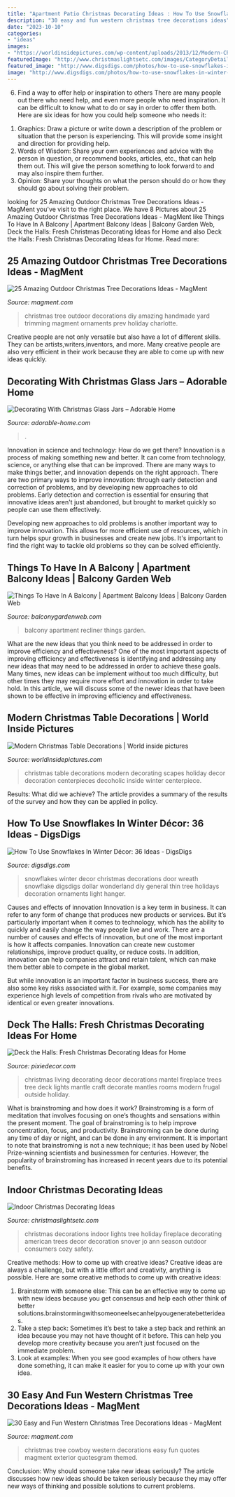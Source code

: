 ```yaml
---
title: "Apartment Patio Christmas Decorating Ideas : How To Use Snowflakes In Winter Décor: 36 Ideas"
description: "30 easy and fun western christmas tree decorations ideas"
date: "2023-10-10"
categories:
- "ideas"
images:
- "https://worldinsidepictures.com/wp-content/uploads/2013/12/Modern-Christmas-Table-Decorations-for-2012_01.jpg"
featuredImage: "http://www.christmaslightsetc.com/images/CategoryDetail/42041/indoor-christmas-ideas-s.jpg"
featured_image: "http://www.digsdigs.com/photos/how-to-use-snowflakes-in-winter-decor-ideas-5.jpg"
image: "http://www.digsdigs.com/photos/how-to-use-snowflakes-in-winter-decor-ideas-5.jpg"
---
```



6) Find a way to offer help or inspiration to others
There are many people out there who need help, and even more people who need inspiration. It can be difficult to know what to do or say in order to offer them both. Here are six ideas for how you could help someone who needs it: 
1. Graphics: Draw a picture or write down a description of the problem or situation that the person is experiencing. This will provide some insight and direction for providing help. 
2. Words of Wisdom: Share your own experiences and advice with the person in question, or recommend books, articles, etc., that can help them out. This will give the person something to look forward to and may also inspire them further. 
3. Opinion: Share your thoughts on what the person should do or how they should go about solving their problem.

	

		
looking for 25 Amazing Outdoor Christmas Tree Decorations Ideas - MagMent you've visit to the right place. We have 8 Pictures about 25 Amazing Outdoor Christmas Tree Decorations Ideas - MagMent like Things To Have In A Balcony | Apartment Balcony Ideas | Balcony Garden Web, Deck the Halls: Fresh Christmas Decorating Ideas for Home and also Deck the Halls: Fresh Christmas Decorating Ideas for Home. Read more:
		
    
## 25 Amazing Outdoor Christmas Tree Decorations Ideas - MagMent

<img loading=lazy src="http://www.magment.com/wp-content/uploads/2016/10/DIY-Outdoor-Christmas-Tree-2.jpg" onerror="this.onerror=null;this.src='https://tse4.mm.bing.net/th?id=OIP.dQ9EU1ju-YuNlOg3-xusEQHaLI&amp;pid=15.1';" alt="25 Amazing Outdoor Christmas Tree Decorations Ideas - MagMent">

_Source: magment.com_

>christmas tree outdoor decorations diy amazing handmade yard trimming magment ornaments prev holiday charlotte. 

	

Creative people are not only versatile but also have a lot of different skills. They can be artists,writers,inventors, and more. Many creative people are also very efficient in their work because they are able to come up with new ideas quickly.

    
## Decorating With Christmas Glass Jars – Adorable Home

<img loading=lazy src="https://adorable-home.com/wp-content/gallery/decorating-with-christmas-glass-jars/decorating-with-christmas-glass-jars-4.jpg" onerror="this.onerror=null;this.src='https://tse1.mm.bing.net/th?id=OIP.e4FVLqy_AqTY2HQFLEYGDAHaKl&amp;pid=15.1';" alt="Decorating With Christmas Glass Jars – Adorable Home">

_Source: adorable-home.com_

>. 

	

Innovation in science and technology: How do we get there?
Innovation is a process of making something new and better. It can come from technology, science, or anything else that can be improved. There are many ways to make things better, and innovation depends on the right approach.
There are two primary ways to improve innovation: through early detection and correction of problems, and by developing new approaches to old problems. Early detection and correction is essential for ensuring that innovative ideas aren't just abandoned, but brought to market quickly so people can use them effectively.

Developing new approaches to old problems is another important way to improve innovation. This allows for more efficient use of resources, which in turn helps spur growth in businesses and create new jobs. It's important to find the right way to tackle old problems so they can be solved efficiently.

    
## Things To Have In A Balcony | Apartment Balcony Ideas | Balcony Garden Web

<img loading=lazy src="https://balconygardenweb.com/wp-content/uploads/2016/08/recliner.jpg" onerror="this.onerror=null;this.src='https://tse3.mm.bing.net/th?id=OIP.2uGfdDAsurPxuz2pah_p4AHaLI&amp;pid=15.1';" alt="Things To Have In A Balcony | Apartment Balcony Ideas | Balcony Garden Web">

_Source: balconygardenweb.com_

>balcony apartment recliner things garden. 

	

What are the new ideas that you think need to be addressed in order to improve efficiency and effectiveness?
One of the most important aspects of improving efficiency and effectiveness is identifying and addressing any new ideas that may need to be addressed in order to achieve these goals. Many times, new ideas can be implement without too much difficulty, but other times they may require more effort and innovation in order to take hold. In this article, we will discuss some of the newer ideas that have been shown to be effective in improving efficiency and effectiveness.

    
## Modern Christmas Table Decorations | World Inside Pictures

<img loading=lazy src="https://worldinsidepictures.com/wp-content/uploads/2013/12/Modern-Christmas-Table-Decorations-for-2012_01.jpg" onerror="this.onerror=null;this.src='https://tse3.mm.bing.net/th?id=OIP.VN7VegoQlaAn1Bv1keyVBAHaHa&amp;pid=15.1';" alt="Modern Christmas Table Decorations | World inside pictures">

_Source: worldinsidepictures.com_

>christmas table decorations modern decorating scapes holiday decor decoration centerpieces decoholic inside winter centerpiece. 

	

Results: What did we achieve?
The article provides a summary of the results of the survey and how they can be applied in policy.

    
## How To Use Snowflakes In Winter Décor: 36 Ideas - DigsDigs

<img loading=lazy src="http://www.digsdigs.com/photos/how-to-use-snowflakes-in-winter-decor-ideas-5.jpg" onerror="this.onerror=null;this.src='https://tse1.mm.bing.net/th?id=OIP.uqKuvwLK1Jz4gj45v0_LpAAAAA&amp;pid=15.1';" alt="How To Use Snowflakes In Winter Décor: 36 Ideas - DigsDigs">

_Source: digsdigs.com_

>snowflakes winter decor christmas decorations door wreath snowflake digsdigs dollar wonderland diy general thin tree holidays decoration ornaments light hanger. 

	

Causes and effects of innovation
Innovation is a key term in business. It can refer to any form of change that produces new products or services. But it’s particularly important when it comes to technology, which has the ability to quickly and easily change the way people live and work.
There are a number of causes and effects of innovation, but one of the most important is how it affects companies. Innovation can create new customer relationships, improve product quality, or reduce costs. In addition, innovation can help companies attract and retain talent, which can make them better able to compete in the global market.

But while innovation is an important factor in business success, there are also some key risks associated with it. For example, some companies may experience high levels of competition from rivals who are motivated by identical or even greater innovations.

    
## Deck The Halls: Fresh Christmas Decorating Ideas For Home

<img loading=lazy src="http://www.pixiedecor.com/wp-content/uploads/2017/12/Christmas-Decorating-Ideas-5.jpg" onerror="this.onerror=null;this.src='https://tse1.mm.bing.net/th?id=OIP._VHFuc2iYNHmlBSZq3UTXQHaKf&amp;pid=15.1';" alt="Deck the Halls: Fresh Christmas Decorating Ideas for Home">

_Source: pixiedecor.com_

>christmas living decorating decor decorations mantel fireplace trees tree deck lights mantle craft decorate mantles rooms modern frugal outside holiday. 

	

What is brainstroming and how does it work?
Brainstroming is a form of meditation that involves focusing on one’s thoughts and sensations within the present moment. The goal of brainstroming is to help improve concentration, focus, and productivity. Brainstroming can be done during any time of day or night, and can be done in any environment. It is important to note that brainstroming is not a new technique; it has been used by Nobel Prize-winning scientists and businessmen for centuries. However, the popularity of brainstroming has increased in recent years due to its potential benefits.

    
## Indoor Christmas Decorating Ideas

<img loading=lazy src="http://www.christmaslightsetc.com/images/CategoryDetail/42041/indoor-christmas-ideas-s.jpg" onerror="this.onerror=null;this.src='https://tse1.mm.bing.net/th?id=OIP.p0-5fPK2--YtVli1gkoDDQHaE7&amp;pid=15.1';" alt="Indoor Christmas Decorating Ideas">

_Source: christmaslightsetc.com_

>christmas decorations indoor lights tree holiday fireplace decorating american trees decor decoration snover jo ann season outdoor consumers cozy safety. 

	

Creative methods: How to come up with creative ideas?
Creative ideas are always a challenge, but with a little effort and creativity, anything is possible. Here are some creative methods to come up with creative ideas:
1. Brainstorm with someone else: This can be an effective way to come up with new ideas because you get consensus and help each other think of better solutions.brainstormingwithsomeoneelsecanhelpyougeneratebetterideas.
2. Take a step back: Sometimes it’s best to take a step back and rethink an idea because you may not have thought of it before. This can help you develop more creativity because you aren’t just focused on the immediate problem.
3. Look at examples: When you see good examples of how others have done something, it can make it easier for you to come up with your own idea.

    
## 30 Easy And Fun Western Christmas Tree Decorations Ideas - MagMent

<img loading=lazy src="https://www.magment.com/wp-content/uploads/2016/10/Awesome-Cowboy-Christmas-Tree-Ideas-For-2016.jpg" onerror="this.onerror=null;this.src='https://tse4.mm.bing.net/th?id=OIP.yDXODHo7c1AVGDp4KhazAQHaLI&amp;pid=15.1';" alt="30 Easy and Fun Western Christmas Tree Decorations Ideas - MagMent">

_Source: magment.com_

>christmas tree cowboy western decorations easy fun quotes magment exterior quotesgram themed. 

	

Conclusion: Why should someone take new ideas seriously?
The article discusses how new ideas should be taken seriously because they may offer new ways of thinking and possible solutions to current problems.

